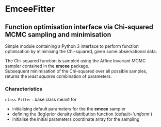 # EmceeFitter
## Function optimisation interface via Chi-squared MCMC sampling and minimisation

Simple module containing a Python 3 interface to perform function optimisation by minimising the Chi-squared, given some observational data.  

The Chi-squared function is sampled using the Affine Invariant MCMC sampler contained in the **emcee** package.  
Subsequent minimisation of the Chi-squared over all possible samples, returns the _least squares_ combination of parameters.  

### Characteristics  

`class Fitter` : base class meant for  
- initialising default parameters for the the **emcee** sampler  
- defining the (log)prior density distribution function (default='*uniform*')  
- initialise the initial parameters coordinate array for the sampling  
